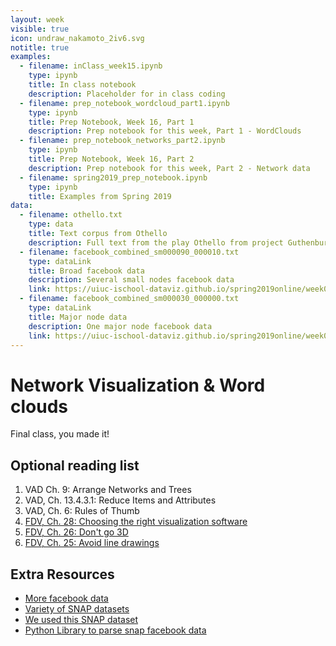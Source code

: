 ```yaml
---
layout: week
visible: true
icon: undraw_nakamoto_2iv6.svg
notitle: true
examples:
  - filename: inClass_week15.ipynb
    type: ipynb
    title: In class notebook
    description: Placeholder for in class coding
  - filename: prep_notebook_wordcloud_part1.ipynb
    type: ipynb
    title: Prep Notebook, Week 16, Part 1
    description: Prep notebook for this week, Part 1 - WordClouds
  - filename: prep_notebook_networks_part2.ipynb
    type: ipynb
    title: Prep Notebook, Week 16, Part 2
    description: Prep notebook for this week, Part 2 - Network data
  - filename: spring2019_prep_notebook.ipynb
    type: ipynb
    title: Examples from Spring 2019
data:
  - filename: othello.txt
    type: data
    title: Text corpus from Othello
    description: Full text from the play Othello from project Guthenburg
  - filename: facebook_combined_sm000090_000010.txt
    type: dataLink
    title: Broad facebook data
    description: Several small nodes facebook data
    link: https://uiuc-ischool-dataviz.github.io/spring2019online/week09/data/facebook_combined_sm000090_000010.txt
  - filename: facebook_combined_sm000030_000000.txt
    type: dataLink
    title: Major node data
    description: One major node facebook data
    link: https://uiuc-ischool-dataviz.github.io/spring2019online/week09/data/facebook_combined_sm000030_000000.txt
---
```


# Network Visualization & Word clouds

Final class, you made it!

<!--
## Downloads

### Data:

 * <a href='https://uiuc-ischool-dataviz.github.io/spring2019online/week09/data/facebook_combined_sm000090_000010.txt' download>Several small nodes facebook data</a>
 * <a href='https://uiuc-ischool-dataviz.github.io/spring2019online/week09/data/facebook_combined_sm000030_000000.txt' download>One major node facebook data</a>
 * <a href='https://github.com/UIUC-iSchool-DataViz/spring2019online/tree/master/week09/data'>More facebook data</a>
 * <a href="othello.txt" download>Text of Othello (othello.txt)</a>
-->

## Optional reading list

 1. VAD Ch. 9: Arrange Networks and Trees 
 2. VAD, Ch. 13.4.3.1: Reduce Items and Attributes 
 3. VAD, Ch. 6: Rules of Thumb 
 4. [FDV, Ch. 28: Choosing the right visualization software](https://serialmentor.com/dataviz/choosing-visualization-software.html) 
 5. [FDV, Ch. 26: Don't go 3D](https://serialmentor.com/dataviz/no-3d.html) 
 6. [FDV, Ch. 25: Avoid line drawings](https://serialmentor.com/dataviz/avoid-line-drawings.html)

## Extra Resources

 * <a href='https://github.com/UIUC-iSchool-DataViz/spring2019online/tree/master/week09/data'>More facebook data</a>
 * <a href='https://snap.stanford.edu/data/'>Variety of SNAP datasets</a>
 * <a href='https://snap.stanford.edu/data/ego-Facebook.html'>We used this SNAP dataset</a>
 * <a href='https://github.com/jcatw/snap-facebook'>Python Library to parse snap facebook data</a>
